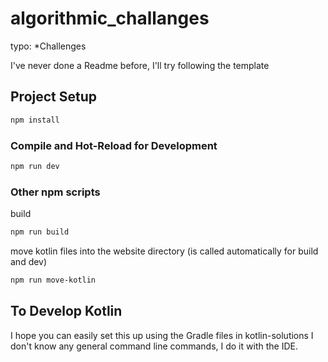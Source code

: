 # algorithmic_challanges

typo: *Challenges

I've never done a Readme before, I'll try following the template

## Project Setup

```sh
npm install
```

### Compile and Hot-Reload for Development

```sh
npm run dev
```

### Other npm scripts

build
```sh
npm run build
```
move kotlin files into the website directory
(is called automatically for build and dev)
```sh
npm run move-kotlin
```

## To Develop Kotlin

I hope you can easily set this up using the Gradle files in kotlin-solutions
I don't know any general command line commands, I do it with the IDE.

